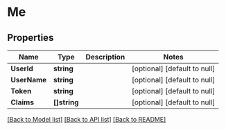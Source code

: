 # Me

## Properties
Name | Type | Description | Notes
------------ | ------------- | ------------- | -------------
**UserId** | **string** |  | [optional] [default to null]
**UserName** | **string** |  | [optional] [default to null]
**Token** | **string** |  | [optional] [default to null]
**Claims** | **[]string** |  | [optional] [default to null]

[[Back to Model list]](../README.md#documentation-for-models) [[Back to API list]](../README.md#documentation-for-api-endpoints) [[Back to README]](../README.md)

